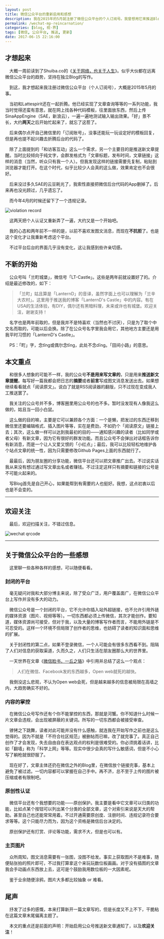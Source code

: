 ```yaml
---
layout: post
title: 微信公众平台的重新启用和感想
description: 我在2015年的5月就注册了微信公众平台的个人订阅号。我曾想用它来推送Blog新文章的链接（纯文字消息），但那时候欢乐地折腾了几天然后就放弃了。两年过去了，到了现在普通账号已经不能发送纯文字消息了，但我还是决定用它来给所有人推送新文章提醒。文末又说了些关于微信平台的感想，可以随便看看。
permalink: /wechat-mp-reincarnation/
categories: [blog, 视·界]
tags: [微信, 公众平台, 推送, 更新]
date: 2017-06-15 22:16:00
--- 
```


<!--「http://lanternd.qiniudn.com/Pic4Post/」-->

## 才想起来

　大概一周前读到了Shuiba.co的《[关于网络，也关于人生](https://blog.shuiba.co/about-web-about-life)》。似乎大伙都在远离微信公众平台的趋势，坚持在独立Blog的写作。

　到这，我才想起来我注册过微信公众平台（个人订阅号），大概是2015年5月的事。

　当初和Lattespirit还在一起折腾。他已经实现了文章查询等等的一系列功能，我当时觉得还蛮有意思，就在网上找各种代码模板，往里面放东西，然后上传SinaAppEngine（SAE，新浪云），一遍一遍地测试输入输出效果。「好」景不长，大约**两天**之后开始忙起来了，就忘了这茬了。

　后来偶尔点开自己微信里的「订阅账号」，没事还能玩一玩设定好的模板回复，但是再也提不起兴趣去折腾后台的代码了。

　除了上面提到的「和访客互动」这么一个需求，另一个主要目的是推送新文章提醒。当时比较倾向于纯文字，会群发格式为「文章标题，发布时间，文章链接」这样的消息（当然，听众只有我一个人）。但我发现这样的链接需要先复制，粘贴到浏览器才能打开。在这个时代，似乎比较少人会真的这么做，效果肯定也不会很好。

　后来没过多久SAE的云豆耗光了，我索性直接把微信后台代码的App删掉了。后来再也没光顾过，几乎遗忘了。

　而今年4月的时候还留下了一个违规记录。

![violation record](http://lanternd.qiniudn.com/Pic4Post/wechat-mp-reincarnation/violation-record.png)

　这两天把个人认证又重新弄了一遍，大约又是一个开始吧。

　我的心态和两年前不一样的是，以前不喜欢发图文消息，而现在**不抗拒**了。也是这个变化才让我重新考虑这个平台。

　不过平台后台的界面几乎没有变化，这让我感到些许亲切感。


## 不新的开始

　公众号叫「兰町城堡」，微信号「LT-Castle」。这些是两年前就设置好了的。介绍是最近修改的，如下：

> 「兰町」姑且算是「LanternD」的音译，虽然字面上也可以理解为「兰辛大农村」。这里用于推送我的博客「LanternD's Castle」中的内容。有在USA的生活体验，有DIY，偶尔还有黑暗料理，未来或许也有城堡。欢迎关注，谢谢支持！

　名字也是两年前取的，但是我并不是特喜欢（当然也不讨厌），只是为了取个中文名而取的，可能以后会换。除了在公众号名字里我会用它，其他地方主要还是用我平时习惯的「LanternD's Castle」。

　PS：「町」字，念tǐng或偶尔念tīng，此处不念dīng。「田间小路」的意思。

## 本文重点

　和很多人想象的可能不一样，我的公众号**不是用来写文章的**，只是用来**推送新文章提醒**。每写好一篇我都会把日志的**摘要**或者**前言**写成图文消息发送出去。如果想继续看看就点「阅读原文」。说白了就是RSS阅读器的翻版，只不过现在变成我人工推送罢了。

　我关注的公众号并不多，博客圈里用公众号的也不多。暂时没发现有人像我这么做的，姑且当一回小白鼠。

　这么做的目的嘛，主要是它可以兼顾各个方面：一个是懒，把发过的东西迁移到微信里还要编辑格式、插入图片等等，实在是费劲，不如扔个「阅读原文」链接上去；其次，这么做一样可以达到我最初的目的——通知感兴趣的读者（比如同学或者父母）有新文章，因为它有很好的群发功能。而且公众号不会弹出对话框告诉你有新消息，而是一个让人又爱又恨的「小红点」；最后，我可以比较轻松地维护各个站点文章的统一性，因为只需要修改Github Pages上面的东西就行了。

　最最后，因为朋友圈的分享功能，微信平台还可以把文章推广出去。不过说实话我从来没有想过通过写文章出名或者赚钱。不过注定这样只有摘要和链接的公号是不可能火起来的。

　写Blog首先是自己开心，如果能帮到有需要的人也挺好。我想，这点初衷以后也是不会变的。

------

## 欢迎关注

　最后，欢迎扫描关注，不错过信息。

![wechat qrcode](http://lanternd.qiniudn.com/Pic4Post/wechat-mp-reincarnation/lt-castle-qrcode.jpg)

------

## 关于微信公众平台的一些感想

　这里聊一些各种各样的感想，可以随便看看。

### 封闭的平台

　毫无疑问对我和大部分博主来说，除了受众广泛，用户覆盖面广，在微信公众平台上写作并没有多大的动力。

　微信公众号是一个封闭的平台，它不允许你插入站外超链接，也不允许引用外链的媒体资源（图片、视频等等）。一切东西都必须上传微信，其次才能创作。要知道，媒体资源尚可接受，但对于我，以及大量的博客写作者而言，不能用外链是不可忍受的。这样一个环境不但局限了创作者的思维，也妨碍了读者的知识面和思维的扩展。

　关于封闭性的第二点，如果不登录微信，一个人可能会有很多东西看不到。阻隔了人们对信息的获取渠道，久而久之，人们只生活在朋友圈那么大的世界里。

　一天世界在文章《[微信脸书，一丘之貉](https://blog.yitianshijie.net/2017/06/02/wechat-and-facebook-and-anti-web/)》中引用并总结了这么一个观点：

> 人们在微信、Facebook发的东西越多，Open web就死的越快。

　我倒没这么悲观，不认为Open web会死，但是越来越多的信息被局限在高墙之内，大趋势确实不好的。

### 内容的掌控

　在微信公众号写作还有个你不能掌控的东西，那就是河蟹。你不知道什么时候一片文章会违规，会出现被屏蔽的关键词。所写的一切东西都会被接受审查。

　镣铐之下跳舞，读者对此可能并没有什么感触，就连我在开始写作之前也是这么觉得的。因为不就是「不符合社区规范」被删帖而已嘛，改了就完事了。真正自己创作了才会发现，失去自由自在表达观点的权利是很难受的。你必须挑着话讲，比如「翻墙」称为「科学上网」等等。现实中很少会真的写什么敏感词，但是不小心写了躺枪就很舒服了。

　现在好了，文章主体还扔在微信之外的Blog里，在微信放个链接完事，基本上避免了被过滤。一切内容都可以掌握在自己手中。再不济，总不至于上传的图片被压缩或者有限制吧。

### 原创性认证

　微信平台还有个我想要的功能——原创保护。我主要是看中它文章可以归类的功能，比如点某个按钮可以列出某个分类的全部文章，这个对索引来说是天大的帮助。甚至自己也还能常常用着。不过开通需要原创度、注册时间、违规记录符合要求等等。这个只能尽力而为，因为这个资格是微信后台决定的。

　原创保护还有打赏、评论等功能，需求不大，但是也可以有。

### 主页图片

　众所周知，图文消息需要有一张图，没图不给发。事实上获取图片不是难事，随便贴张拍的照片即可，不过我打算拿这个来玩玩数位板画画。对于没有插图的文章我会手动画点东西放上去，这可是个鼓励我用数位板的一大因素呢。

　鉴于业余随便涂鸦，图片大多都比较抽象 or 难看。

## 尾声

　抒发了过多的感慨，本来打算新开一篇文章写的，但是长度又不上不下，干脆粘在这篇文章末尾偏离主题了。

　本文的重点还是前面的声明：开始启用公众号推送新文章通知了，以及**欢迎关注**！

